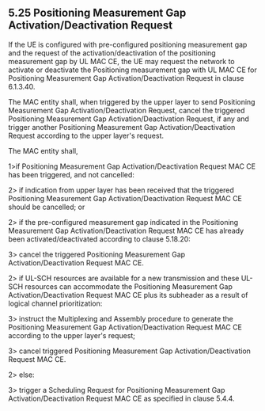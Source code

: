 ## 5.25 Positioning Measurement Gap Activation/Deactivation Request

If the UE is configured with pre-configured positioning measurement gap
and the request of the activation/deactivation of the positioning
measurement gap by UL MAC CE, the UE may request the network to activate
or deactivate the Positioning measurement gap with UL MAC CE for
Positioning Measurement Gap Activation/Deactivation Request in clause
6.1.3.40.

The MAC entity shall, when triggered by the upper layer to send
Positioning Measurement Gap Activation/Deactivation Request, cancel the
triggered Positioning Measurement Gap Activation/Deactivation Request,
if any and trigger another Positioning Measurement Gap
Activation/Deactivation Request according to the upper layer\'s request.

The MAC entity shall,

1\>if Positioning Measurement Gap Activation/Deactivation Request MAC CE
has been triggered, and not cancelled:

2\> if indication from upper layer has been received that the triggered
Positioning Measurement Gap Activation/Deactivation Request MAC CE
should be cancelled; or

2\> if the pre-configured measurement gap indicated in the Positioning
Measurement Gap Activation/Deactivation Request MAC CE has already been
activated/deactivated according to clause 5.18.20:

3\> cancel the triggered Positioning Measurement Gap
Activation/Deactivation Request MAC CE.

2\> if UL-SCH resources are available for a new transmission and these
UL-SCH resources can accommodate the Positioning Measurement Gap
Activation/Deactivation Request MAC CE plus its subheader as a result of
logical channel prioritization:

3\> instruct the Multiplexing and Assembly procedure to generate the
Positioning Measurement Gap Activation/Deactivation Request MAC CE
according to the upper layer\'s request;

3\> cancel triggered Positioning Measurement Gap Activation/Deactivation
Request MAC CE.

2\> else:

3\> trigger a Scheduling Request for Positioning Measurement Gap
Activation/Deactivation Request MAC CE as specified in clause 5.4.4.